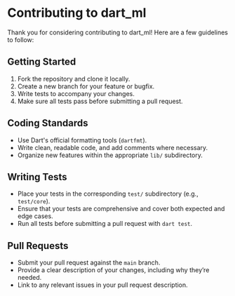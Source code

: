 # Contributing to dart_ml

Thank you for considering contributing to dart_ml! Here are a few guidelines to follow:

## Getting Started
1. Fork the repository and clone it locally.
2. Create a new branch for your feature or bugfix.
3. Write tests to accompany your changes.
4. Make sure all tests pass before submitting a pull request.

## Coding Standards
- Use Dart's official formatting tools (`dartfmt`).
- Write clean, readable code, and add comments where necessary.
- Organize new features within the appropriate `lib/` subdirectory.

## Writing Tests
- Place your tests in the corresponding `test/` subdirectory (e.g., `test/core`).
- Ensure that your tests are comprehensive and cover both expected and edge cases.
- Run all tests before submitting a pull request with `dart test`.

## Pull Requests
- Submit your pull request against the `main` branch.
- Provide a clear description of your changes, including why they’re needed.
- Link to any relevant issues in your pull request description.
